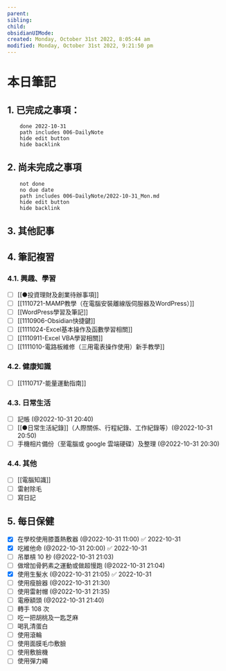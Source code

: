 ```yaml
---
parent: 
sibling: 
child: 
obsidianUIMode: 
created: Monday, October 31st 2022, 8:05:44 am
modified: Monday, October 31st 2022, 9:21:50 pm
---
```


# 本日筆記


## 1. 已完成之事項：
```tasks
	done 2022-10-31
	path includes 006-DailyNote
	hide edit button 
	hide backlink
```

## 2. 尚未完成之事項
```tasks
	not done
	no due date
	path includes 006-DailyNote/2022-10-31_Mon.md
	hide edit button 
	hide backlink
```

## 3. 其他記事

## 4. 筆記複習
### 4.1. 興趣、學習
- [ ] [[●投資理財及創業待辦事項]]
- [ ] [[1110721-MAMP教學（在電腦安裝離線版伺服器及WordPress）]]
- [ ] [[WordPress學習及筆記]]
- [ ] [[1110906-Obsidian快捷鍵]]
- [ ] [[1111024-Excel基本操作及函數學習相關]]
- [ ] [[1110911-Excel VBA學習相關]]
- [ ] [[1111010-電路板維修（三用電表操作使用）新手教學]]

### 4.2. 健康知識
- [ ] [[1110717-能量運動指南]]

### 4.3. 日常生活
- [ ] 記帳 (@2022-10-31 20:40)
- [ ] [[●日常生活紀錄]]（人際關係、行程紀錄、工作紀錄等）(@2022-10-31 20:50)
- [ ] 手機相片備份（至電腦或 google 雲端硬碟）及整理 (@2022-10-31 20:30)

### 4.4. 其他
- [ ] [[電腦知識]]
- [ ] 雷射除毛
- [ ] 寫日記

## 5. 每日保健
- [x] 在學校使用膝蓋熱敷器 (@2022-10-31 11:00) ✅ 2022-10-31
- [x] 吃維他命 (@2022-10-31 20:00) ✅ 2022-10-31
- [ ] 吊單槓 10 秒 (@2022-10-31 21:03)
- [ ] 做增加骨鈣素之運動或做超慢跑 (@2022-10-31 21:04)
- [x] 使用生髮水 (@2022-10-31 21:05) ✅ 2022-10-31
- [ ] 使用瘦臉器 (@2022-10-31 21:30)
- [ ] 使用雷射帽 (@2022-10-31 21:35)
- [ ] 電療額頭 (@2022-10-31 21:40)
- [ ] 轉手 108 次
- [ ] 吃一把胡桃及一匙芝麻
- [ ] 喝乳清蛋白
- [ ] 使用滾輪
- [ ] 使用面膜毛巾敷臉
- [ ] 使用敷臉機
- [ ] 使用彈力繩
